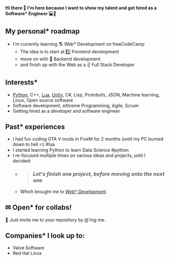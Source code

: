 **Hi there 👋 I'm here because I want to show my talent and get hired as a Software\* Engineer 💻👑**

## My personal* roadmap
* I'm currently learning 🌎 Web* Development on freeCodeCamp
  * The idea is to start at 1️⃣ Frontend development
  * move on with 🎯 Backend development
  * and finish up with the Web as a ☝ Full Stack Developer

## Interests*
* [Python](https://github.com/search?q=user%3AWhoeza+python), C++, [Lua](https://github.com/search?q=user%3AWhoeza+lua), [Unity](https://github.com/search?q=user%3AWhoeza+unity), C#, Lisp, Protobufs, JSON, Machine learning, Linux, Open source software
* Software development, eXtreme Programming, Agile, Scrum
* Getting hired as a developer and software engineer

## Past* experiences
* I had fun coding GTA V mods in FiveM for 2 months (until my PC burned down to hell 🔥) #lua
* I started learning Python to learn Data Science #python
* I re-focused multiple times on various ideas and projects, until I decided:
  * > ### *Let's finish* **one** *project, before moving onto the next one*
  * Which brought me to [*Web\* Development*](https://whoeza.github.io/).

## ✉ Open* for collabs!
📝 Just invite me to your repository by @'ing me.

## Companies* I look up to:
* Valve Software
* Red Hat Linux
<!--
**Whoeza/whoeza** is a ✨ _special_ ✨ repository because its `README.md` (this file) appears on your GitHub profile.

Here are some ideas to get you started:

- 🔭 I’m currently working on full stack development...
- 🌱 I’m currently learning frontend web development...
- 👯 I’m looking to collaborate on games development, web development, data science...
- 🤔 I’m looking for help with ...
- 💬 Ask me about music...
- 📫 How to reach me: @ me from any repository or add me to a pull request...
- 😄 Pronouns: he/him...
- ⚡ Fun fact: ...
-->
